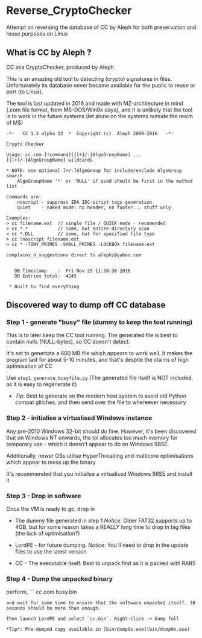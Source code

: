 # Reverse_CryptoChecker
Attempt on reversing the database of CC by Aleph for both preservation and reuse purposes on Linux

## What is CC by Aleph ?

CC aka CryptoChecker, produced by Aleph

This is an amazing old tool to detecting (crypto) signatures in files. Unfortunately its database never became available for the public to reuse or port (to Linux). 

The tool is last updated in 2016 and made with MZ-architecture in mind (.com file format, from MS-DOS/Win9x days), and it is unlikely that the tool is to work in the future systems (let alone on the systems outside the realm of M$)

```
-*-   CC 1.3 alpha 12  *  Copyright (c)  Aleph 2000-2016   -*-

Crypto Checker

Usage: cc.com [!command][{[+]/-}AlgoGroupName] ... [{[+]/-}AlgoGroupName] wildcards

* NOTE: use optional [+/-]AlgoGroup for include/exclude AlgoGroup search
	AlgoGroupName '*' or 'NULL' if used should be first in the method list

Commands are:
	noscript - suppress IDA IDC-script tags generation
	quiet    - naked mode: no header, no footer... stuff only

Examples:
> cc filename.ext  // single file / QUICK mode - recomended
> cc *.*           // some, but entire directory scan
> cc *.DLL         // some, but for specified file type
> cc !noscript filename.ext
> cc * -TINY_PRIMES -SMALL_PRIMES -LOCKBOX filename.ext

complains_n_suggestions direct to alephz@yahoo.com


   DB Timestamp    :  Fri Nov 25 11:10:38 2016
   DB Entries total:  4245

 * Built to find everything
```

## Discovered way to dump off CC database

### Step 1 - generate "busy" file (dummy to keep the tool running)

This is to later keep the CC tool running. The generated file is best to contain nulls (NULL-bytes), so CC doesn't detect. 

It's set to genertate a 600 MB file which appears to work well. It makes the program last for about 5-10 minutes, and that's despite the claims of high optimisation of CC

Use `step1_generate_busyfile.py` (The generated file itself is NOT included, as it is easy to regenerate it)

* *Tip*: Best to generate on the modern host system to avoid old Python compat glitches, and then send over the file to whereever necessary

### Step 2 - initialise a virtualised Windows instance

Any pre-2010 Windows 32-bit should do fine. However, it's been discovered that on Windows NT onwards, the tol allocates too much memory for temporary use - which it doesn't appear to do on Windows 98SE.  

Additionally, newer OSs utilise HyperThreading and multicore optimisations which appear to mess up the binary

It's recommended that you initialise a virtualised Windows 98SE and install it

### Step 3 - Drop in software

Once the VM is ready to go, drop in

* The dummy file generated in step 1 *Notice*: Older FAT32 supports up to 4GB, but for some reason takes a REALLY long time to drop in big files (the lack of optimisation?)

* LordPE - for future dumping. *Notice*: You'll need to drop in the update files to use the latest version

* CC - The executable itself. Best to unpack first as it is packed with RAR5

### Step 4 - Dump the unpacked binary

perform, ```
cc.com busy.bin

```
and wait for some time to ensure that the software unpacked itself. 30 seconds should be more than enough.

Then launch LordPE and select `cc.bin`. Right-click -> Dump full

*Tip*: Pre-dumped copy available in [bin/dump9x.exe](bin/dump9x.exe)

